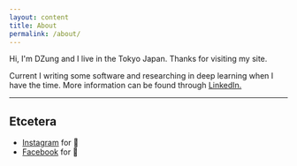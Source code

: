 ```yaml
---
layout: content
title: About
permalink: /about/
---
```

Hi, I'm DZung and I live in the Tokyo Japan. Thanks for visiting my site.

Current I writing some software and researching in deep learning when I have the time. More information can be found through <a href="https://www.linkedin.com/" data-network="LinkedIn" data-proofer-ignore>LinkedIn.</a>

----


## Etcetera

- [Instagram](https://www.instagram.com/) for 📸
- [Facebook](https://www.facebook.com/) for 🕺

